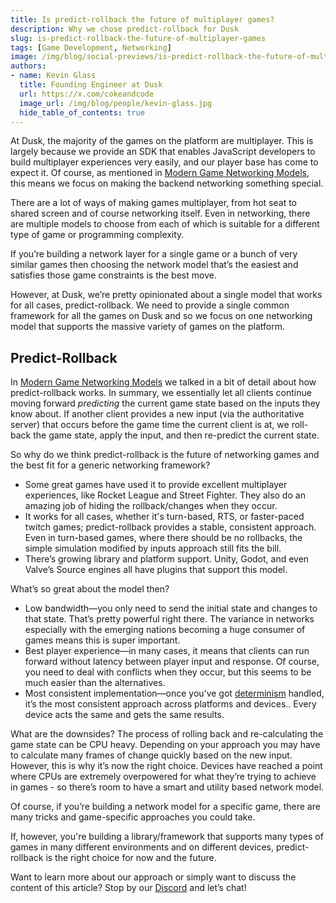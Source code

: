 ```yaml
---
title: Is predict-rollback the future of multiplayer games?
description: Why we chose predict-rollback for Dusk
slug: is-predict-rollback-the-future-of-multiplayer-games
tags: [Game Development, Networking]
image: /img/blog/social-previews/is-predict-rollback-the-future-of-multiplayer-games.png
authors:
- name: Kevin Glass 
  title: Founding Engineer at Dusk  
  url: https://x.com/cokeandcode
  image_url: /img/blog/people/kevin-glass.jpg
  hide_table_of_contents: true
---
```


<head>
  <title>Is predict-rollback the future of multiplayer games?</title>
  <meta property="og:title" content="Is predict-rollback the future of multiplayer games?"/>
</head>

At Dusk, the majority of the games on the platform are multiplayer. This is largely because we provide an SDK that enables JavaScript developers to build multiplayer experiences very easily, and our player base has come to expect it. Of course, as mentioned in [Modern Game Networking Models](https://developers.dusk.gg/blog/modern-game-networking-models), this means we focus on making the backend networking something special.

There are a lot of ways of making games multiplayer, from hot seat to shared screen and of course networking itself. Even in networking, there are multiple models to choose from each of which is suitable for a different type of game or programming complexity. 

If you’re building a network layer for a single game or a bunch of very similar games then choosing the network model that’s the easiest and satisfies those game constraints is the best move.

However, at Dusk, we’re pretty opinionated about a single model that works for all cases, predict-rollback. We need to provide a single common framework for all the games on Dusk and so we focus on one networking model that supports the massive variety of games on the platform.

## Predict-Rollback
	
In [Modern Game Networking Models](https://developers.dusk.gg/blog/modern-game-networking-models) we talked in a bit of detail about how predict-rollback works. In summary, we essentially let all clients continue moving forward *predicting* the current game state based on the inputs they know about. If another client provides a new input (via the authoritative server) that occurs before the game time the current client is at, we roll-back the game state, apply the input, and then re-predict the current state. 

So why do we think predict-rollback is the future of networking games and the best fit for a generic networking framework?

* Some great games have used it to provide excellent multiplayer experiences, like Rocket League and Street Fighter. They also do an amazing job of hiding the rollback/changes when they occur.
* It works for all cases, whether it's turn-based, RTS, or faster-paced twitch games; predict-rollback provides a stable, consistent approach. Even in turn-based games, where there should be no rollbacks, the simple simulation modified by inputs approach still fits the bill.
* There’s growing library and platform support. Unity, Godot, and even Valve’s Source engines all have plugins that support this model.

What’s so great about the model then?

* Low bandwidth—you only need to send the initial state and changes to that state. That’s pretty powerful right there. The variance in networks especially with the emerging nations becoming a huge consumer of games means this is super important.
* Best player experience—in many cases, it means that clients can run forward without latency between player input and response. Of course, you need to deal with conflicts when they occur, but this seems to be much easier than the alternatives.
* Most consistent implementation—once you’ve got [determinism](https://developers.dusk.gg/blog/making-js-deterministic-for-fun-and-glory) handled, it’s the most consistent approach across platforms and devices.. Every device acts the same and gets the same results.

What are the downsides? The process of rolling back and re-calculating the game state can be CPU heavy. Depending on your approach you may have to calculate many frames of change quickly based on the new input. However, this is why it’s now the right choice. Devices have reached a point where CPUs are extremely overpowered for what they’re trying to achieve in games - so there’s room to have a smart and utility based network model.

Of course, if you’re building a network model for a specific game, there are many tricks and game-specific approaches you could take.

If, however, you're building a library/framework that supports many types of games in many different environments and on different devices, predict-rollback is the right choice for now and the future.

Want to learn more about our approach or simply want to discuss the content of this article? Stop by our [Discord](https://discord.gg/dusk-devs) and let’s chat!


